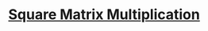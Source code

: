 # [Square Matrix Multiplication](https://www.codewars.com/kata/5263a84ffcadb968b6000513/train/ruby)
